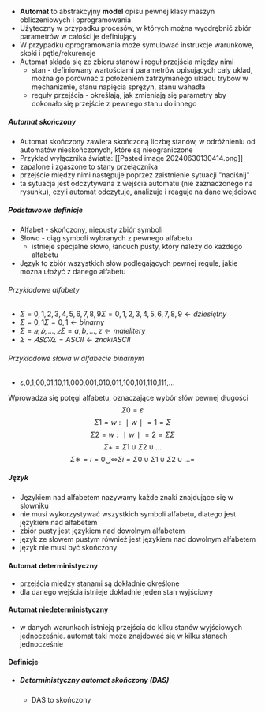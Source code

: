- **Automat** to abstrakcyjny **model** opisu pewnej klasy maszyn obliczeniowych i oprogramowania
- Użyteczny w przypadku procesów, w których można wyodrębnić zbiór parametrów w całości je definiujący
- W przypadku oprogramowania może symulować instrukcje warunkowe, skoki i pętle/rekurencje
- Automat składa się ze zbioru stanów i reguł przejścia między nimi
	- stan - definiowany wartościami parametrów opisujących cały układ, można go porównać z położeniem zatrzymanego układu trybów w mechanizmie, stanu napięcia sprężyn, stanu wahadła 
	- reguły przejścia - określają, jak zmieniają się parametry aby dokonało się przejście z pewnego stanu do innego 

##### Automat skończony
- Automat skończony zawiera skończoną liczbę stanów, w odróżnieniu od automatów nieskończonych, które są nieograniczone
- Przykład wyłącznika światła:![[Pasted image 20240630130414.png]]
- zapalone i zgaszone to stany przełącznika
- przejście między nimi następuje poprzez zaistnienie sytuacji "naciśnij"
- ta sytuacja jest odczytywana z wejścia automatu (nie zaznaczonego na rysunku), czyli automat odczytuje, analizuje i reaguje na dane wejściowe

#####  Podstawowe definicje
- Alfabet - skończony, niepusty zbiór symboli
- Słowo - ciąg symboli wybranych z pewnego alfabetu
	- istnieje specjalne słowo, łańcuch pusty, który należy do każdego alfabetu
- Język to zbiór wszystkich słów podlegających pewnej regule, jakie można ułożyć z danego alfabetu

###### Przykładowe alfabety
- $Σ={0,1,2,3,4,5,6,7,8,9}Σ={0,1,2,3,4,5,6,7,8,9}﻿ ← dziesiętny$
- $Σ={0,1}Σ={0,1}﻿ ← binarny$
- $Σ={𝑎,𝑏,...,𝑧}Σ={a,b,...,z}﻿ ← małe litery$
- $Σ=𝐴𝑆𝐶𝐼𝐼Σ=ASCII﻿ ← znaki ASCII$

###### Przykładowe słowa w alfabecie binarnym
- ε,0,1,00,01,10,11,000,001,010,011,100,101,110,111,...

Wprowadza się potęgi alfabetu, oznaczające wybór słów pewnej długości
$$Σ0={ε}$$
$$Σ1={w:∣w∣=1}=Σ$$
$$Σ2={w:∣w∣=2}=ΣΣ$$
$$Σ+=Σ1∪Σ2∪...$$
$$Σ∗=i=0⋃∞​Σi=Σ0∪Σ1∪Σ2∪...=$$

##### Język
- Językiem nad alfabetem nazywamy każde znaki znajdujące się w słowniku
- nie musi wykorzystywać wszystkich symboli alfabetu, dlatego jest językiem nad alfabetem
- zbiór pusty jest językiem nad dowolnym alfabetem
- język ze słowem pustym również jest językiem nad dowolnym alfabetem
- język nie musi być skończony

#### Automat deterministyczny
- przejścia między stanami są dokładnie określone
- dla danego wejścia istnieje dokładnie jeden stan wyjściowy

#### Automat niedeterministyczny
- w danych warunkach istnieją przejścia do kilku stanów wyjściowych jednocześnie. automat taki może znajdować się w kilku stanach jednocześnie

#### Definicje
- ##### Deterministyczny automat skończony (DAS)
	- DAS to skończony